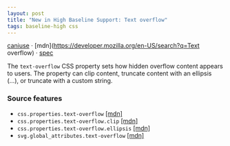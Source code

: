 ```yaml
---
layout: post
title: "New in High Baseline Support: Text overflow"
tags: baseline-high css
---
```


[caniuse](https://caniuse.com/?search=text-overflow) · [mdn](https://developer.mozilla.org/en-US/search?q=Text overflow) · [spec](https://drafts.csswg.org/css-overflow-4/#text-overflow)

The `text-overflow` CSS property sets how hidden overflow content appears to users. The property can clip content, truncate content with an ellipsis (…), or truncate with a custom string.

### Source features

- ``css.properties.text-overflow`` [[mdn]](https://developer.mozilla.org/en-US/search?q=css.properties.text-overflow)
- ``css.properties.text-overflow.clip`` [[mdn]](https://developer.mozilla.org/en-US/search?q=css.properties.text-overflow.clip)
- ``css.properties.text-overflow.ellipsis`` [[mdn]](https://developer.mozilla.org/en-US/search?q=css.properties.text-overflow.ellipsis)
- ``svg.global_attributes.text-overflow`` [[mdn]](https://developer.mozilla.org/en-US/search?q=svg.global_attributes.text-overflow)
